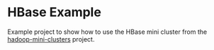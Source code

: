 HBase Example
=============

Example project to show how to use the HBase mini cluster from the [hadoop-mini-clusters](https://github.com/sakserv/hadoop-mini-clusters) project.
